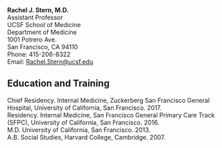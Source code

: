 **Rachel J. Stern, M.D.**  
Assistant Professor  
UCSF School of Medicine  
Department of	Medicine  
1001 Potrero Ave.  
San Francisco, CA  94110  
Phone: 415-206-8322  
Email: Rachel.Stern@ucsf.edu  

## Education and Training
Chief Residency. Internal Medicine, Zuckerberg San Francisco General Hospital, University of California, San Francisco. 2017.	
Residency.	Internal Medicine, San Francisco General Primary Care Track (SFPC), University of California, San Francisco. 2016.	 
M.D. University of California, San Francisco. 2013.  
A.B. Social Studies, Harvard College, Cambridge. 2007.  
